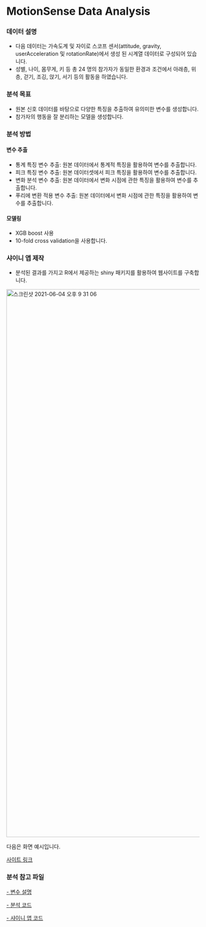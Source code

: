 # MotionSense Data Analysis

### 데이터 설명 
- 다음 데이터는 가속도계 및 자이로 스코프 센서(attitude, gravity, userAcceleration 및 rotationRate)에서 생성 된 시계열 데이터로 구성되어 있습니다.
- 성별, 나이, 몸무게, 키 등 총 24 명의 참가자가 동일한 환경과 조건에서 아래층, 위층, 걷기, 조깅, 앉기, 서기 등의 활동을 하였습니다.

### 분석 목표
- 원본 신호 데이터를 바탕으로 다양한 특징을 추출하여 유의미한 변수를 생성합니다.
- 참가자의 행동을 잘 분리하는 모델을 생성합니다.

### 분석 방법

#### 변수 추출
- 통계 특징 변수 추출: 원본 데이터에서 통계적 특징을 활용하여 변수를 추출합니다.
- 피크 특징 변수 추출: 원본 데이터셋에서 피크 특징을 활용하여 변수를 추출합니다.
- 변화 분석 변수 추출: 원본 데이터에서 변화 시점에 관한 특징을 활용하여 변수를 추출합니다.
- 푸리에 변환 적용 변수 추출: 원본 데이터에서 변화 시점에 관한 특징을 활용하여 변수를 추출합니다.

#### 모델링
- XGB boost 사용
- 10-fold cross validation을 사용합니다.


### 샤이니 앱 제작

- 분석된 결과를 가지고 R에서 제공하는 shiny 패키지를 활용하여 웹사이트를 구축합니다.

<img width="1427" alt="스크린샷 2021-06-04 오후 9 31 06" src="https://user-images.githubusercontent.com/55734436/120801507-37570b00-c57c-11eb-8f8c-ec8510e04827.png">

다음은 화면 예시입니다.

[사이트 링크](https://jaaaamj0711.shinyapps.io/shiny/)


### 분석 참고 파일

[- 변수 설명](https://github.com/jaaaamj0711/Unstructured_Data_Analysis/blob/main/mobile%20phone/%E1%84%87%E1%85%A7%E1%86%AB%E1%84%89%E1%85%AE%20%E1%84%89%E1%85%A5%E1%86%AF%E1%84%86%E1%85%A7%E1%86%BC.docx)  

[- 분석 코드](https://github.com/jaaaamj0711/Unstructured_Data_Analysis/blob/main/code_result.R)  

[- 샤이니 앱 코드](https://github.com/jaaaamj0711/Unstructured_Data_Analysis/blob/main/app.R)

